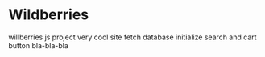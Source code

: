 # Wildberries
willberries js project
very cool site
fetch database
initialize search and cart button
bla-bla-bla
